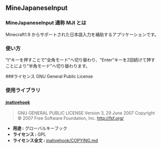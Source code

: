 MineJapaneseInput
--

### MineJapaneseInput 通称 MJI とは
Minecraft1.9 からサポートされた日本語入力を補助するアプリケーションです。

### 使い方
"t"キーを押すことで"全角モード"へ切り替わり、"Enter"キーを2回続けて押すことにより"半角モード"へ切り替わります。

###ライセンス
GNU General Public License

### 使用ライブラリ
#### [jnativehook](https://github.com/kwhat/jnativehook)
> GNU GENERAL PUBLIC LICENSE
> Version 3, 29 June 2007
> Copyright © 2007 Free Software Foundation, Inc. <http://fsf.org/>
* **用途 :** グローバルキーフック
* **ライセンス :** GPL
* **ライセンス全文 :** [jnativehook/COPYING.md](https://github.com/kwhat/jnativehook/blob/master/COPYING.md)